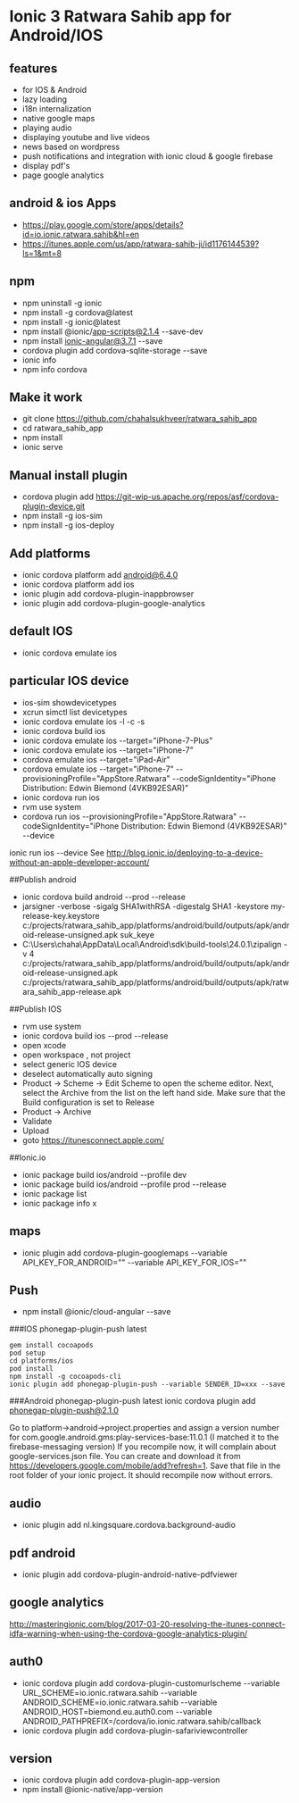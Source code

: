 # Ionic 3 Ratwara Sahib app for Android/IOS

## features
- for IOS & Android
- lazy loading
- i18n internalization
- native google maps
- playing audio
- displaying youtube and live videos
- news based on wordpress
- push notifications and integration with ionic cloud & google firebase
- display pdf's
- page google analytics

## android & ios Apps
- https://play.google.com/store/apps/details?id=io.ionic.ratwara.sahib&hl=en
- https://itunes.apple.com/us/app/ratwara-sahib-ji/id1176144539?ls=1&mt=8

## npm
- npm uninstall -g ionic
- npm install -g cordova@latest
- npm install -g ionic@latest
- npm install @ionic/app-scripts@2.1.4 --save-dev
- npm install ionic-angular@3.7.1 --save
- cordova plugin add cordova-sqlite-storage --save
- ionic info
- npm info cordova

## Make it work
- git clone https://github.com/chahalsukhveer/ratwara_sahib_app
- cd ratwara_sahib_app
- npm install
- ionic serve

## Manual install plugin
- cordova plugin add https://git-wip-us.apache.org/repos/asf/cordova-plugin-device.git
- npm install -g ios-sim
- npm install -g ios-deploy

## Add platforms
- ionic cordova platform add android@6.4.0
- ionic cordova platform add ios
- ionic plugin add cordova-plugin-inappbrowser
- ionic plugin add cordova-plugin-google-analytics


## default IOS
- ionic cordova emulate ios

## particular IOS device
- ios-sim showdevicetypes
- xcrun simctl list devicetypes
- ionic cordova emulate ios -l -c -s
- ionic cordova build ios
- ionic cordova emulate ios --target="iPhone-7-Plus"
- ionic cordova emulate ios --target="iPhone-7"
- cordova emulate ios --target="iPad-Air"
- cordova emulate ios --target="iPhone-7" --provisioningProfile="AppStore.Ratwara" --codeSignIdentity="iPhone Distribution: Edwin Biemond (4VKB92ESAR)"
- ionic cordova run ios
- rvm use system
- cordova run ios --provisioningProfile="AppStore.Ratwara" --codeSignIdentity="iPhone Distribution: Edwin Biemond (4VKB92ESAR)" --device

ionic run ios --device
See http://blog.ionic.io/deploying-to-a-device-without-an-apple-developer-account/

##Publish android
- ionic cordova build android --prod --release
- jarsigner -verbose -sigalg SHA1withRSA -digestalg SHA1 -keystore my-release-key.keystore c:/projects/ratwara_sahib_app/platforms/android/build/outputs/apk/android-release-unsigned.apk suk_keye
- C:\Users\chaha\AppData\Local\Android\sdk\build-tools\24.0.1\zipalign -v 4 c:/projects/ratwara_sahib_app/platforms/android/build/outputs/apk/android-release-unsigned.apk c:/projects/ratwara_sahib_app/platforms/android/build/outputs/apk/ratwara_sahib_app-release.apk

##Publish IOS
- rvm use system
- ionic cordova build ios --prod --release
- open xcode 
- open workspace , not project
- select generic IOS device
- deselect automatically auto signing
- Product -> Scheme -> Edit Scheme to open the scheme editor. Next, select the Archive from the list on the left hand side. Make sure that the Build configuration is set to Release
- Product -> Archive
- Validate
- Upload
- goto https://itunesconnect.apple.com/

##Ionic.io
- ionic package build ios/android --profile dev
- ionic package build ios/android --profile prod --release
- ionic package list
- ionic package info x

## maps
- ionic plugin add cordova-plugin-googlemaps --variable API_KEY_FOR_ANDROID="" --variable API_KEY_FOR_IOS=""

## Push
- npm install @ionic/cloud-angular --save


###IOS phonegap-plugin-push latest
```
gem install cocoapods
pod setup
cd platforms/ios
pod install
npm install -g cocoapods-cli
ionic plugin add phonegap-plugin-push --variable SENDER_ID=xxx --save
```

###Android phonegap-plugin-push latest
ionic cordova plugin add phonegap-plugin-push@2.1.0

Go to platform->android->project.properties and assign a version number for com.google.android.gms:play-services-base:11.0.1 (I matched it to the firebase-messaging version)
If you recompile now, it will complain about google-services.json file. You can create and download it from https://developers.google.com/mobile/add?refresh=1. Save that file in the root folder of your ionic project.
It should recompile now without errors.

## audio
- ionic plugin add nl.kingsquare.cordova.background-audio

## pdf android
-  ionic plugin add cordova-plugin-android-native-pdfviewer

## google analytics
http://masteringionic.com/blog/2017-03-20-resolving-the-itunes-connect-idfa-warning-when-using-the-cordova-google-analytics-plugin/

## auth0
- ionic cordova plugin add cordova-plugin-customurlscheme --variable URL_SCHEME=io.ionic.ratwara.sahib --variable ANDROID_SCHEME=io.ionic.ratwara.sahib --variable ANDROID_HOST=biemond.eu.auth0.com --variable ANDROID_PATHPREFIX=/cordova/io.ionic.ratwara.sahib/callback
- ionic cordova plugin add cordova-plugin-safariviewcontroller

## version
- ionic cordova plugin add cordova-plugin-app-version
- npm install @ionic-native/app-version